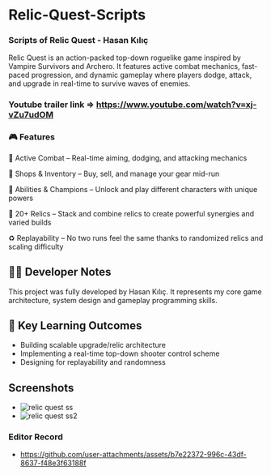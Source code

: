 # Relic-Quest-Scripts
### Scripts of Relic Quest - Hasan Kılıç

Relic Quest is an action-packed top-down roguelike game inspired by Vampire Survivors and Archero. It features active combat mechanics, fast-paced progression, and dynamic gameplay where players dodge, attack, and upgrade in real-time to survive waves of enemies.

### Youtube trailer link => https://www.youtube.com/watch?v=xj-vZu7udOM

### 🎮 Features
🧠 Active Combat – Real-time aiming, dodging, and attacking mechanics

🛒 Shops & Inventory – Buy, sell, and manage your gear mid-run

🧙 Abilities & Champions – Unlock and play different characters with unique powers

🧿 20+ Relics – Stack and combine relics to create powerful synergies and varied builds

♻️ Replayability – No two runs feel the same thanks to randomized relics and scaling difficulty

## 🧑‍💻 Developer Notes
This project was fully developed by Hasan Kılıç. It represents my core game architecture, system design and gameplay programming skills.

## 🧪 Key Learning Outcomes
- Building scalable upgrade/relic architecture
- Implementing a real-time top-down shooter control scheme
- Designing for replayability and randomness

## Screenshots
- ![relic quest ss](https://github.com/user-attachments/assets/1dcdcc3d-bfa3-4a19-a892-9d243a9d9000)
- ![relic quest ss2](https://github.com/user-attachments/assets/6bcbb2c9-bddc-4323-b10f-649c333fdeb4)
### Editor Record 

- https://github.com/user-attachments/assets/b7e22372-996c-43df-8637-f48e3f63188f

